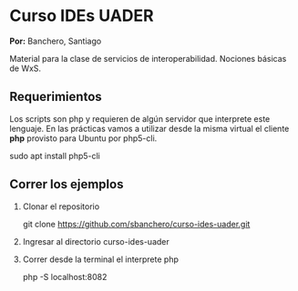 # Curso IDEs UADER

__Por:__ Banchero, Santiago

Material para la clase de servicios de interoperabilidad. Nociones básicas de WxS.


## Requerimientos

Los scripts son php y requieren de algún servidor que interprete este lenguaje. En las prácticas vamos a utilizar desde la misma virtual el cliente **php** provisto para Ubuntu por php5-cli.

  sudo apt install php5-cli


## Correr los ejemplos

 1. Clonar el repositorio

      git clone https://github.com/sbanchero/curso-ides-uader.git

 2. Ingresar al directorio curso-ides-uader
 3. Correr desde la terminal el interprete php

      php -S localhost:8082
 
